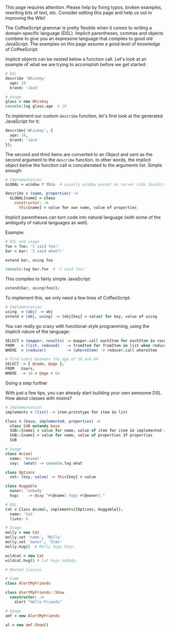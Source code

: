 This page requires attention. Please help by fixing typos, broken examples, rewriting bits of text, etc. Consider editing this page and help us out in improving the Wiki!

The CoffeeScript grammar is pretty flexible when it comes to writing a domain-specific language (DSL). Implicit parentheses, commas and objects combine to give you an expressive language that compiles to good old JavaScript. The examples on this page assume a good level of knowledge of CoffeeScript.

Implicit objects can be nested below a function call. Let's look at an example of what we are trying to accomplish before we get started:

```coffeescript
# DSL
describe 'Whiskey'
  age: 18
  brand: 'Jack'

# Usage
glass = new Whiskey
console.log glass.age  # 18
```

To implement our custom `describe` function, let's first look at the generated JavaScript for it:

```coffeescript
describe('Whiskey', {
  age: 18,
  brand: 'Jack'
});
```

The second and third items are converted to an Object and sent as the second argument to the `describe` function. In other words, the implicit object below the function call is concatenated to the arguments list. Simple enough:

```coffeescript
# Implementation
GLOBAL = window ? this  # usually window except on server side JavaScript

describe = (name, properties) ->
  GLOBAL[name] = class
    constructor: ->
      this[name] = value for own name, value of properties
```

Implicit parentheses can turn code into natural language (with some of the ambiguity of natural languages as well).

Example:

```coffeescript
# DSL and usage
foo = foo: 'I said foo!'
bar = bar: 'I said what?!'

extend bar, using foo

console.log bar.foo  # 'I said foo!'
```

This compiles to fairly simple JavaScript:

```coffeescript
extend(bar, using(foo));
```

To implement this, we only need a few lines of CoffeeScript:

```coffeescript
# Implementation
using  = (obj) -> obj
extend = (obj, using) -> (obj[key] = value) for key, value of using
```

You can really go crazy with functional-style programming, using the implicit nature of the language:

```coffeescript
SELECT = (mapper, results) -> mapper.call eachItem for eachItem in results
FROM   = (list, reduced)   -> fromItem for fromItem in list when reduced fromItem
WHERE  = (reducer)         -> (whereItem) -> reducer.call whereItem

# Find users between the age of 18 and 64
SELECT -> { @name, @age },
FROM   Users, 
WHERE  -> 18 < @age < 64

```

Going a step further

With just a few tips, you can already start building your own awesome DSL. How about classes with mixins?

```coffeescript
# Implementation
implements = (list) -> item.prototype for item in list

Class = (base, implemented, properties) ->
  class SUB extends base
  SUB::[name] = value for name, value of item for item in implemented if implemented
  SUB::[name] = value for name, value of properties if properties
  SUB

# Usage
class Animal
  name: 'Animal'
  say:  (what) -> console.log what

class Options
  set: (key, value) -> this[key] = value

class Huggable
  owner: 'nobody'
  hug:    -> @say "#{@name} hugs #{@owner}."

# DSL
Cat = Class Animal, implements([Options, Huggable]),
  name: 'Cat'
  lives: 9

# Usage
molly = new Cat
molly.set 'name', 'Molly'
molly.set 'owner', 'Stan'
molly.hug()  # Molly hugs Stan.

wildcat = new Cat
wildcat.hug() # Cat hugs nobody.

# Nested classes

# Code
class AlertMyFriends 

class AlertMyFriends::Show
  constructor: ->
    alert "Hello Friends"

# Usage
amf = new AlertMyFriends

al = new amf.Show()
```